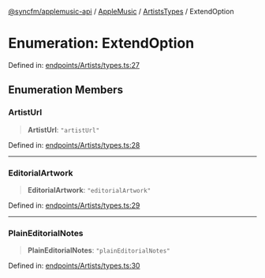 [@syncfm/applemusic-api](../../../../../../globals.md) / [AppleMusic](../../../index.md) / [ArtistsTypes](../index.md) / ExtendOption

# Enumeration: ExtendOption

Defined in: [endpoints/Artists/types.ts:27](https://github.com/sync-fm/applemusic-api/blob/9471caba6a6b5bc92263ffc6e5d9c04672ec1f7f/src/endpoints/Artists/types.ts#L27)

## Enumeration Members

### ArtistUrl

> **ArtistUrl**: `"artistUrl"`

Defined in: [endpoints/Artists/types.ts:28](https://github.com/sync-fm/applemusic-api/blob/9471caba6a6b5bc92263ffc6e5d9c04672ec1f7f/src/endpoints/Artists/types.ts#L28)

***

### EditorialArtwork

> **EditorialArtwork**: `"editorialArtwork"`

Defined in: [endpoints/Artists/types.ts:29](https://github.com/sync-fm/applemusic-api/blob/9471caba6a6b5bc92263ffc6e5d9c04672ec1f7f/src/endpoints/Artists/types.ts#L29)

***

### PlainEditorialNotes

> **PlainEditorialNotes**: `"plainEditorialNotes"`

Defined in: [endpoints/Artists/types.ts:30](https://github.com/sync-fm/applemusic-api/blob/9471caba6a6b5bc92263ffc6e5d9c04672ec1f7f/src/endpoints/Artists/types.ts#L30)
